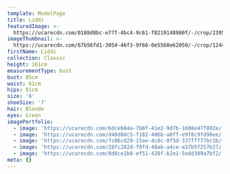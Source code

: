 ```yaml
---
template: ModelPage
title: Liddi
featuredImage: >-
  https://ucarecdn.com/0188d8bc-e77f-4bc4-9c61-f8219148980f/-/crop/2395x1260/0,0/-/preview/
imageThumbnail: >-
  https://ucarecdn.com/67b56fd1-3054-46f3-9f66-0e5560e62050/-/crop/1244x1510/321,275/-/preview/
firstName: Liddi
collection: Classic
height: 161cm
measurementType: bust
bust: 85cm
waist: 61cm
hips: 81cm
size: '6'
shoeSize: '7'
hair: Blonde
eyes: Green
imagePortfolio:
  - image: 'https://ucarecdn.com/6dce684a-7b8f-41e2-9d7b-1608e47f892e/'
  - image: 'https://ucarecdn.com/d40d8dc5-f182-406b-a0ff-e9f8c9fd98ee/'
  - image: 'https://ucarecdn.com/7c06cd29-15ae-4c8c-8f5d-337ff777bc1b/'
  - image: 'https://ucarecdn.com/28fc282d-f8fd-40ab-a4ce-a37b5f257b27/'
  - image: 'https://ucarecdn.com/8d8ce1b8-ef51-428f-b2e1-5edd389a7bf2/'
meta: {}
---
```


